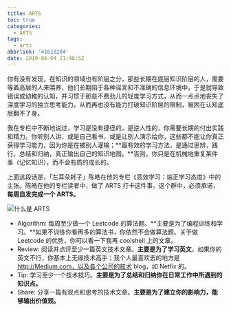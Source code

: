 ```yaml
---
title: ARTS
toc: true
categories:
  - ARTS
tags:
  - arts
abbrlink: '41618284'
date: 2019-06-04 21:48:52
---
```


你有没有发现，在知识的领域也有阶层之分，那些长期在底层知识阶层的人，需要等着高层的人来喂养，他们长期陷于各种谣言和不准确的信息环境中，于是就导致错误或幼稚的认知，并习惯于那些不费劲儿的轻度学习方式，从而一点点地丧失了深度学习的独立思考能力，从而再也没有能力打破知识阶层的限制，被困在认知底层翻不了身。

我在专栏中不断地说过，学习是没有捷径的，是逆人性的，你需要长期的付出实践和精力。你听别人讲，或是自己看书，或是让别人演示给你，这些都不能让你真正获得学习能力，因为你是在被别人灌输；**最有效的学习方法，是通过思辨，践行，总结和归纳，真正输出自己的知识地图。**否则，你只是在机械地重复某件事（记忆知识），而不会有质的成长的。

<!-- more -->

上面这段话是，「左耳朵耗子」陈皓在他的专栏《高效学习：端正学习态度》中的主张。陈皓在他的专栏读者中，做了 ARTS 打卡这件事。这个群中，必须承诺，**每周自发完成一个 ARTS。**

![什么是 ARTS](http://image.shuiyujie.com/2019-06-04-21-59-29.png)

- Algorithm: 每周至少做一个 Leetcode 的算法题。**主要是为了编程训练和学习。**如果不训练你看再多的算法书，你依然不会做算法题。关于做 Leetcode 的优势，你可以看一下我再 coolshell 上的文章。
- Review: 阅读并点评至少一篇英文技术文章。**主要是为了学习英文**，如果你的英文不行，你基本上无缘技术高手；我个人最喜欢去的地方是 http://Medium.com，以及各个公司的技术 blog，如 Netfix 的。
- Tip: 学习至少一个技术技巧。**主要是为了总结和归纳你在日常工作中所遇到的知识点。**
- Share: 分享一篇有观点和思考的技术文章。**主要是为了建立你的影响力，能够输出价值观。**


